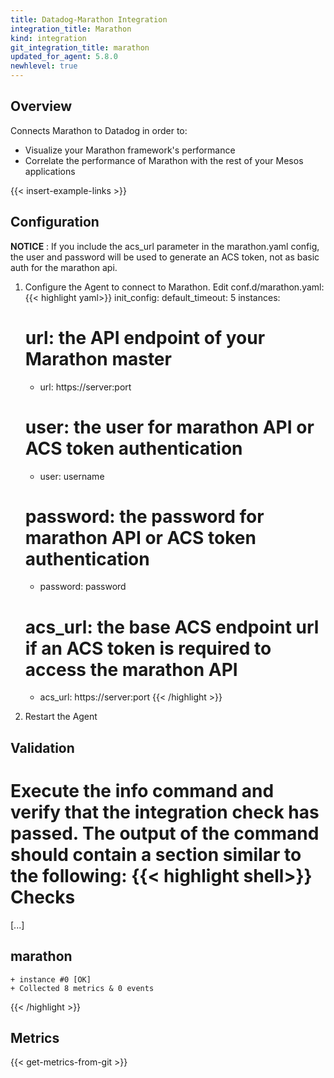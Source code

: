 ```yaml
---
title: Datadog-Marathon Integration
integration_title: Marathon
kind: integration
git_integration_title: marathon
updated_for_agent: 5.8.0
newhlevel: true
---
```

## Overview

Connects Marathon to Datadog in order to:

* Visualize your Marathon framework's performance
* Correlate the performance of Marathon with the rest of your Mesos applications

{{< insert-example-links >}}

## Configuration

**NOTICE** : If you include the acs_url parameter in the marathon.yaml config, the user and password will be used to generate an ACS token, not as basic auth for the marathon api.

1.  Configure the Agent to connect to Marathon. Edit conf.d/marathon.yaml:
{{< highlight yaml>}}
init_config:
default_timeout: 5
instances:
    # url: the API endpoint of your Marathon master
    - url: https://server:port
    # user: the user for marathon API or ACS token authentication
    - user: username
    # password: the password for marathon API or ACS token authentication
    - password: password
    # acs_url: the base ACS endpoint url if an ACS token is required to access the marathon API
    - acs_url: https://server:port
{{< /highlight >}}

2. Restart the Agent

## Validation

Execute the info command and verify that the integration check has passed. The output of the command should contain a section similar to the following:
{{< highlight shell>}}
Checks
======

[...]

marathon
--------
    + instance #0 [OK]
    + Collected 8 metrics & 0 events
{{< /highlight >}}

## Metrics

{{< get-metrics-from-git >}}
